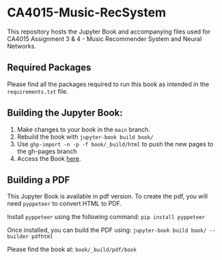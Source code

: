 # CA4015-Music-RecSystem
This repository hosts the Jupyter Book and accompanying files used for CA4015 Assignment 3 &amp; 4 - Music Recommender System and Neural Networks.

## Required Packages
Please find all the packages required to run this book as intended in the `requirements.txt` file.

## Building the Jupyter Book:
1. Make changes to your book in the `main` branch.
2. Rebuild the book with `jupyter-book build book/`
3. Use `ghp-import -n -p -f book/_build/html` to push the new pages to the gh-pages branch
4. Access the Book [here](https://scummins00.github.io/CA4015-Music-RecSystem/intro.html).

## Building a PDF
This Jupyter Book is available in pdf version. To create the pdf, you will need `pyppeteer` to convert HTML to PDF.

Install `pyppeteer` using the following command:
`pip install pyppeteer`

Once installed, you can build the PDF using:
`jupyter-book build book/ --builder pdfhtml`

Please find the book at: `book/_build/pdf/book`